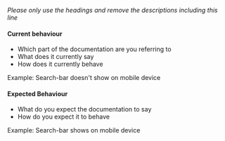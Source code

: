 *Please only use the headings and remove the descriptions including this line*
#### Current behaviour

* Which part of the documentation are you referring to
* What does it currently say
* How does it currently behave

Example:
Search-bar doesn't show on mobile device

#### Expected Behaviour

* What do you expect the documentation to say
* How do you expect it to behave

Example:
Search-bar shows on mobile device
